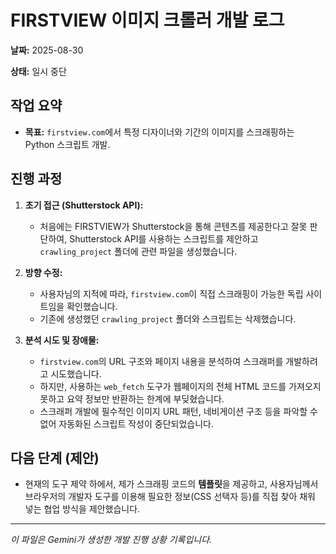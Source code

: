 # FIRSTVIEW 이미지 크롤러 개발 로그

**날짜:** 2025-08-30

**상태:** 일시 중단

## 작업 요약

- **목표:** `firstview.com`에서 특정 디자이너와 기간의 이미지를 스크래핑하는 Python 스크립트 개발.

## 진행 과정

1.  **초기 접근 (Shutterstock API):**
    - 처음에는 FIRSTVIEW가 Shutterstock을 통해 콘텐츠를 제공한다고 잘못 판단하여, Shutterstock API를 사용하는 스크립트를 제안하고 `crawling_project` 폴더에 관련 파일을 생성했습니다.

2.  **방향 수정:**
    - 사용자님의 지적에 따라, `firstview.com`이 직접 스크래핑이 가능한 독립 사이트임을 확인했습니다.
    - 기존에 생성했던 `crawling_project` 폴더와 스크립트는 삭제했습니다.

3.  **분석 시도 및 장애물:**
    - `firstview.com`의 URL 구조와 페이지 내용을 분석하여 스크래퍼를 개발하려고 시도했습니다.
    - 하지만, 사용하는 `web_fetch` 도구가 웹페이지의 전체 HTML 코드를 가져오지 못하고 요약 정보만 반환하는 한계에 부딪혔습니다.
    - 스크래퍼 개발에 필수적인 이미지 URL 패턴, 네비게이션 구조 등을 파악할 수 없어 자동화된 스크립트 작성이 중단되었습니다.

## 다음 단계 (제안)

- 현재의 도구 제약 하에서, 제가 스크래핑 코드의 **템플릿**을 제공하고, 사용자님께서 브라우저의 개발자 도구를 이용해 필요한 정보(CSS 선택자 등)를 직접 찾아 채워 넣는 협업 방식을 제안했습니다.

---
*이 파일은 Gemini가 생성한 개발 진행 상황 기록입니다.*